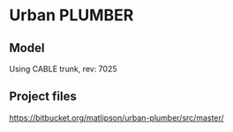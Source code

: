 # Urban PLUMBER

## Model

Using CABLE trunk, rev: 7025

## Project files

https://bitbucket.org/matlipson/urban-plumber/src/master/

